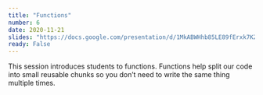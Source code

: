 ```yaml
---
title: "Functions"
number: 6
date: 2020-11-21
slides: "https://docs.google.com/presentation/d/1MkABWHhb85LE89fErxk7KZdk_TEBe7QzygBhCt59VCU/edit?usp=sharing"
ready: False
---
```


This session introduces students to functions. Functions help split our code into small reusable chunks so you don’t need to write the same thing multiple times.